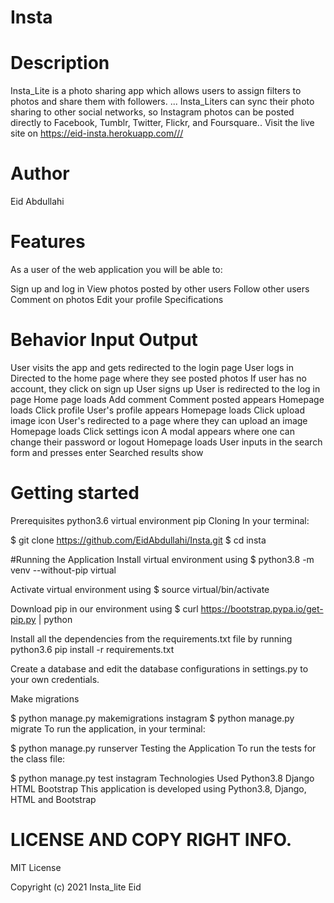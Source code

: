 
# Insta
# Description
Insta_Lite is a photo sharing app which allows users to assign filters to photos and share them with followers. ... 
Insta_Liters can sync their photo sharing to other social networks,
so Instagram photos can be posted directly to Facebook, Tumblr, Twitter, Flickr, and Foursquare.. 
Visit the live site on https://eid-insta.herokuapp.com///

# Author
Eid Abdullahi
# Features
As a user of the web application you will be able to:

Sign up and log in
View photos posted by other users
Follow other users
Comment on photos
Edit your profile
Specifications

# Behavior	Input	Output
User visits the app and gets redirected to the login page	User logs in	Directed to the home page where they see posted photos
If user has no account, they click on sign up	User signs up	User is redirected to the log in page
Home page loads	Add comment	Comment posted appears
Homepage loads	Click profile	User's profile appears
Homepage loads	Click upload image icon	User's redirected to a page where they can upload an image
Homepage loads	Click settings icon	A modal appears where one can change their password or logout
Homepage loads	User inputs in the search form and presses enter	Searched results show

# Getting started
Prerequisites
python3.6
virtual environment
pip
Cloning
In your terminal:

  $ git clone https://github.com/EidAbdullahi/Insta.git
  $ cd insta

#Running the Application
Install virtual environment using $ python3.8 -m venv --without-pip virtual

Activate virtual environment using $ source virtual/bin/activate

Download pip in our environment using $ curl https://bootstrap.pypa.io/get-pip.py | python

Install all the dependencies from the requirements.txt file by running python3.6 pip install -r requirements.txt

Create a database and edit the database configurations in settings.py to your own credentials.

Make migrations

  $ python manage.py makemigrations instagram
  $ python manage.py migrate 
To run the application, in your terminal:

  $ python manage.py runserver
Testing the Application
To run the tests for the class file:

  $ python manage.py test instagram
Technologies Used
Python3.8
Django
HTML
Bootstrap
This application is developed using Python3.8, Django, HTML and Bootstrap

# LICENSE AND COPY RIGHT INFO.
MIT License

Copyright (c) 2021 Insta_lite Eid

